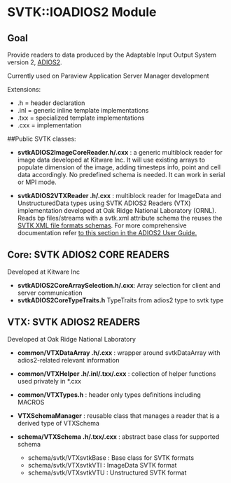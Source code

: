 # SVTK::IOADIOS2 Module

## Goal

Provide readers to data produced by the Adaptable Input Output System version 2, [ADIOS2](https://adios2.readthedocs.io/en/latest/).

Currently used on Paraview Application Server Manager development

Extensions:

* .h = header declaration
* .inl = generic inline template implementations
* .txx = specialized template implementations
* .cxx = implementation

##Public SVTK classes:

- **svtkADIOS2ImageCoreReader.h/.cxx** : a generic multiblock reader for image data developed at Kitware Inc. It will use existing arrays to populate dimension of the image, adding timesteps info, point and cell data accordingly. No predefined schema is needed. It can work in serial or MPI mode.

- **svtkADIOS2VTXReader .h/.cxx** : multiblock reader for ImageData and UnstructuredData types using SVTK ADIOS2 Readers (VTX) implementation developed at Oak Ridge National Laboratory (ORNL). Reads bp files/streams with a svtk.xml attribute schema the reuses the [SVTK XML file formats schemas](https://svtk.org/wp-content/uploads/2015/04/file-formats.pdf). For more comprehensive documentation refer [to this section in the ADIOS2 User Guide.](https://adios2.readthedocs.io/en/latest/ecosystem/visualization.html)

## **Core: SVTK ADIOS2 CORE READERS**

Developed at Kitware Inc
- **svtkADIOS2CoreArraySelection.h/.cxx**: Array selection for client and server communication
- **svtkADIOS2CoreTypeTraits.h** TypeTraits from adios2 type to svtk type

## **VTX: SVTK ADIOS2 READERS**

Developed at Oak Ridge National Laboratory

- **common/VTXDataArray .h/.cxx** : wrapper around svtkDataArray with adios2-related relevant information


- **common/VTXHelper .h/.inl/.txx/.cxx** : collection of helper functions used privately in *.cxx


- **common/VTXTypes.h** : header only types definitions including MACROS


- **VTXSchemaManager** : reusable class that manages a reader that is a derived type of VTXSchema


- **schema/VTXSchema .h/.txx/.cxx** : abstract base class for supported schema
    - schema/svtk/VTXsvtkBase : Base class for SVTK formats
    - schema/svtk/VTXsvtkVTI : ImageData SVTK format
    - schema/svtk/VTXsvtkVTU : Unstructured SVTK format
